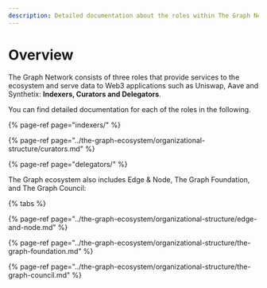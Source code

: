 ```yaml
---
description: Detailed documentation about the roles within The Graph Network
---
```


# Overview

The Graph Network consists of three roles that provide services to the ecosystem and serve data to Web3 applications such as Uniswap, Aave and Synthetix: **Indexers, Curators and Delegators**.

You can find detailed documentation for each of the roles in the following.

{% page-ref page="indexers/" %}

{% page-ref page="../the-graph-ecosystem/organizational-structure/curators.md" %}

{% page-ref page="delegators/" %}

The Graph ecosystem also includes Edge & Node, The Graph Foundation, and The Graph Council:

{% tabs %}



{% page-ref page="../the-graph-ecosystem/organizational-structure/edge-and-node.md" %}



{% page-ref page="../the-graph-ecosystem/organizational-structure/the-graph-foundation.md" %}

{% page-ref page="../the-graph-ecosystem/organizational-structure/the-graph-council.md" %}

